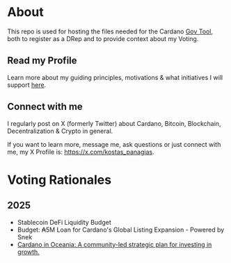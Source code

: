 # About
This repo is used for hosting the files needed for the Cardano [Gov Tool](https://gov.tools/), both to register as a DRep and to provide context about my Voting.

## Read my Profile
Learn more about my guiding principles, motivations & what initiatives I will support [here](profile/profile.md).

## Connect with me
I regularly post on X (formerly Twitter) about Cardano, Bitcoin, Blockchain, Decentralization & Crypto in general.

If you want to learn more, message me, ask questions or just connect with me, my X Profile is: https://x.com/kostas_panagias.

# Voting Rationales

## 2025

- Stablecoin DeFi Liquidity Budget
- Budget: ₳5M Loan for Cardano's Global Listing Expansion - Powered by Snek
- [Cardano in Oceania: A community-led strategic plan for investing in growth.](voting/2025/17/voting_rationale.md)

